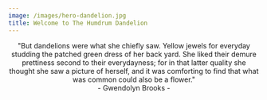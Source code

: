 ```yaml
---
image: /images/hero-dandelion.jpg
title: Welcome to The Humdrum Dandelion
---
```

<div align="center">"But dandelions were what she chiefly saw. Yellow jewels for everyday studding the patched green dress of her back yard. She liked their demure prettiness second to their everydayness; for in that latter quality she thought she saw a picture of herself, and it was comforting to find that what was common could also be a flower."</div>

<div align="center">- Gwendolyn Brooks -</div>